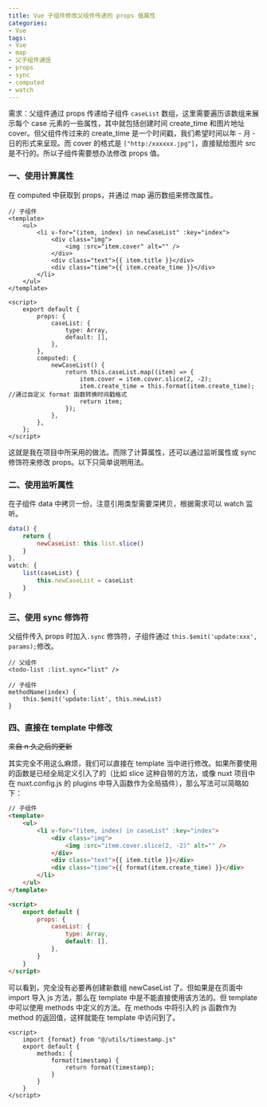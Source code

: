```yaml
---
title: Vue 子组件修改父组件传递的 props 值属性
categories:
- Vue
tags:
- Vue
- map
- 父子组件通信
- props
- sync
- computed
- watch
---
```


需求：父组件通过 props 传递给子组件 `caseList` 数组，这里需要遍历该数组来展示每个 case 元素的一些属性，其中就包括创建时间 create_time 和图片地址 cover。但父组件传过来的 create_time 是一个时间戳，我们希望时间以年 - 月 - 日的形式来呈现。而 cover 的格式是 `["http:/xxxxxx.jpg"]`，直接赋给图片 src 是不行的。所以子组件需要想办法修改 props 值。

<!-- more -->

### 一、使用计算属性

在 computed 中获取到 props，并通过 map 遍历数组来修改属性。

```vue
// 子组件
<template>
	<ul>
        <li v-for="(item, index) in newCaseList" :key="index">
            <div class="img">
                <img :src="item.cover" alt="" />
        	</div>
            <div class="text">{{ item.title }}</div>
            <div class="time">{{ item.create_time }}</div>
        </li>
	</ul>
</template>

<script>
    export default {
        props: {
            caseList: {
                type: Array,
                default: [],
            },
        },
        computed: {
            newCaseList() {
                return this.caseList.map((item) => {
                    item.cover = item.cover.slice(2, -2);
                    item.create_time = this.format(item.create_time); //通过自定义 format 函数转换时间戳格式
                    return item;
                });
            },
        },
    };
</script>
```

这就是我在项目中所采用的做法。而除了计算属性，还可以通过监听属性或 sync 修饰符来修改 props。以下只简单说明用法。

### 二、使用监听属性

在子组件 data 中拷贝一份，注意引用类型需要深拷贝，根据需求可以 watch 监听。

```javascript
data() {
    return {
        newCaseList: this.list.slice()
    }
},
watch: {
    list(caseList) {
        this.newCaseList = caseList
    }
}
```

### 三、使用 sync 修饰符

父组件传入 props 时加入`.sync` 修饰符，子组件通过 `this.$emit('update:xxx', params);`修改。

```vue
// 父组件
<todo-list :list.sync="list" />
 
// 子组件
methodName(index) {
    this.$emit('update:list', this.newList)
}
```

### 四、直接在 template 中修改

~~来自 n 久之后的更新~~

其实完全不用这么麻烦，我们可以直接在 template 当中进行修改。如果所要使用的函数是已经全局定义引入了的（比如 slice 这种自带的方法，或像 nuxt 项目中在 nuxt.config.js 的 plugins 中导入函数作为全局插件），那么写法可以简略如下：

```html
// 子组件
<template>
	<ul>
        <li v-for="(item, index) in caseList" :key="index">
            <div class="img">
                <img :src="item.cover.slice(2, -2)" alt="" />
        	</div>
            <div class="text">{{ item.title }}</div>
            <div class="time">{{ format(item.create_time) }}</div>
        </li>
	</ul>
</template>

<script>
    export default {
        props: {
            caseList: {
                type: Array,
                default: [],
            },
        }
    }
</script>
```

可以看到，完全没有必要再创建新数组 newCaseList 了。但如果是在页面中 import 导入 js 方法，那么在 template 中是不能直接使用该方法的。但 template 中可以使用 methods 中定义的方法。在 methods 中将引入的 js 函数作为 method 的返回值，这样就能在 template 中访问到了。

```vue
<script>
	import {format} from "@/utils/timestamp.js"
	export default {
        methods: {
            format(timestamp) {
                return format(timestamp);
            }
        }
    }
</script>

```

